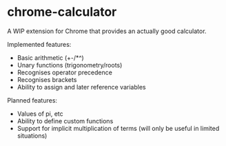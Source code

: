 # chrome-calculator

A WIP extension for Chrome that provides an actually good calculator.

Implemented features:
- Basic arithmetic (+-/*^)
- Unary functions (trigonometry/roots)
- Recognises operator precedence
- Recognises brackets
- Ability to assign and later reference variables

Planned features:
- Values of pi, etc
- Ability to define custom functions
- Support for implicit multiplication of terms (will only be useful in limited situations)